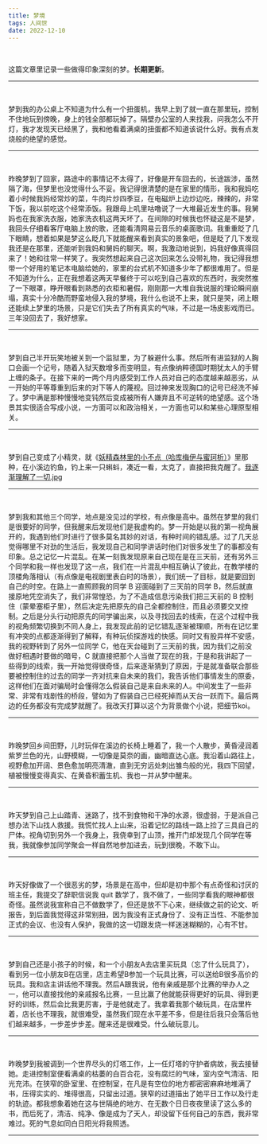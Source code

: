 ```yaml
---
title: 梦境
tags: 人间世
date: 2022-12-10
---
```


<br/>

这篇文章里记录一些做得印象深刻的梦。**长期更新**。

---

<br/>

梦到我的办公桌上不知道为什么有一个扭蛋机，我早上到了就一直在那里玩，控制不住地玩到傍晚，身上的钱全部都玩掉了。隔壁办公室的人来找我，问我怎么不开灯，我才发现天已经黑了，我和他看着满桌的扭蛋都不知道该说什么好。我有点发烧般的绝望的感觉。

---

<br/>

昨晚梦到了回家，路途中的事情记不太得了，好像是开车回去的，长途跋涉，虽然隔了海，但梦里也没觉得什么不妥。我记得很清楚的是在家里的情形，我和我妈吃着小时候我妈经常炒的菜，牛肉片炒四季豆，在电磁炉上边炒边吃，辣辣的，非常下饭，我以前吃这个经常添饭。我跟母上叽里咕噜说了一大堆最近发生的事。我舅妈也在我家洗衣服，她家洗衣机这两天坏了。在间隙的时候我也怀疑这是不是梦，我回头仔细看客厅电脑上放的歌，还能看清网易云音乐的桌面歌词。我重重眨了几下眼睛，想着如果是梦这么眨几下就能醒来看到真实的景象吧，但是眨了几下发现我还是在那里，还能听到我妈和舅妈的聊天。啊，我激动地说到，妈我好像真得回来了！她和往常一样笑了。我突然想起来自己这次回来怎么没带礼物，我记得我想带一个好用的笔记本电脑给她的，家里的台式机不知道多少年了都很难用了。但是不知道为什么，正在我想着这两天早餐终于可以吃到自己喜欢的东西时，我突然推了一下眼罩，睁开眼看到熟悉的衣柜和暑假，刚刚那一大堆自我说服的理论瞬间崩塌，真实十分冷酷而野蛮地侵入我的梦境，我什么也说不上来，就只是哭，闭上眼还能续上梦里的场景，只是它们失去了所有真实的气味，不过是一场皮影戏而已。三年没回去了，我好想家。

---

<br/>

梦到自己半开玩笑地被关到一个监狱里，为了躲避什么事。然后所有进监狱的人胸口会画一个记号，随着入狱天数增多而变明显，有点像纳粹德国时期犹太人的手臂上缠的条子。在接下来的一两个月内感受到工作人员对自己的态度越来越恶劣，从一开始的平等尊重到后来的对下等人的蔑视。回过神来发现胸口的记号已经洗不掉了。梦中满是那种慢慢地变钝然后变成被所有人嫌弃且不可逆转的绝望感。这个场景其实很适合写成小说，一方面可以和政治相关，一方面也可以和某些心理原型相关。

---

<br/>

梦到自己变成了小精灵，就《[妖精森林里的小不点（哈库梅伊与蜜珂析）](https://bangumi.tv/subject/221726)》里那种，在小溪边钓鱼，钓上来一只蝌蚪，凑近一看，太克了，直接把我克醒了。[我逐渐理解了一切.jpg](https://zh.moegirl.org.cn/zh-hans/%E5%A4%AA%E6%A3%92%E4%BA%86%EF%BC%8C%E6%88%91%E9%80%90%E6%B8%90%E7%90%86%E8%A7%A3%E4%B8%80%E5%88%87)

---

<br/>

梦到我和其他三个同学，地点是没见过的学校，有点像是高中。虽然在梦里的我们是很要好的同学，但我醒来后发现他们是我虚构的。梦一开始是以我的第一视角展开的，我遇到他们时进行了很多莫名其妙的对话，有种时间的错乱感。过了几天总觉得哪里不对劲的生活后，我发现自己和同学讲话时他们对很多发生了的事都没有印象。总之记忆一片混乱。在某一刻我发现原来自己现在是在三天前，还有另外三个同学和我一样也发现了这一点，我们在一片混乱中相互确认了彼此，在教学楼的顶楼角落相认（有点像是电视剧里表白时的场景），我们统一了目标，就是要回到自己的时空。在路上一直照顾我的同学 B 迎面碰到了三天前的同学 B，然后就直接原地凭空消失了，我们非常惶恐，为了不造成信息污染我们把三天前的 B 控制住（蒙晕塞柜子里），然后决定先把原先的自己全都控制住，而且必须要交叉控制。之后是分头行动把原先的同学骗出来，以及寻找回去的线索，在这个过程中我的视角频繁切换到不同人身上，我发现此前的记忆错乱逐渐被理顺，所有在记忆里有冲突的点都逐渐得到了解释，有种玩侦探游戏的快感。同时又有股异样不安感，我的视野转到了另外一位同学 C，他在天台碰到了三天前的我，因为我们之前没做好相遇时要做的暗号，C 就直接把那个人当做了现在的我，于是和我讲起了一些得到的线索，我一开始觉得很奇怪，后来逐渐猜到了原因，于是就准备联合那些要被控制住的过去的同学一齐对抗来自未来的我们，我告诉他们事情发生的原委，这样他们在面对骗局时会懂得怎么假装自己是来自未来的人。中间发生了一些非常、非常有戏剧性的桥段，譬如为了假装自己已经死掉而从天台一跃而下。最后两边的任务都没有完成梦就醒了。我改天打算以这个为背景做个小说，把细节koi。

---

<br/>

昨晚梦回乡间田野，儿时玩伴在溪边的长椅上睡着了，我一个人散步，黄昏浸润着紫罗兰色的光，山野模糊，一切像是莫奈的画，幽暗直达心底。我沿着山路往上，视野愈加开阔、景色愈加明亮清澈，直到无穷远处刺出雏鸟般的光，我四下回望，植被慢慢变得真实、在黄昏积蓄生机、我也一并从梦中醒来。

---

<br/>

昨天梦到自己上山踏青、迷路了，找不到食物和干净的水源，很虚弱，于是派自己想办法下山找人救援。我慌忙找人上山来，沿着记忆的路线一路上捡了三具自己的尸体。视角切到另外一个我身上，我侥幸到了山顶，推开门却发现几个同学在等我，我就像参加同学聚会一样自然地参加进去，玩到很晚，不敢下山。

---

<br/>

昨天好像做了一个很恶劣的梦，场景是在高中，但却是初中那个有点奇怪和讨厌的班主任，我提交了辞职信说我 quit 数学了，我不做了，一些同学看我的眼神都很奇怪。虽然说我宣称自己不做数学了，但还是放不下心来，继续做之前的论文、听报告，到后面我觉得这非常别扭，因为我没有正式身份了、没有正当性、不能参加正式的会议、也没有人保护，我做的这一切跟发烧一样迷迷糊糊的，心有不甘。

---

<br/>

梦到自己还是小孩子的时候，和一个小朋友A去店里买玩具（忘了什么玩具了），看到另一位小朋友B在店里，店主希望B参加一个玩具比赛，可以送给B很多高价的玩具。我和店主讲话他不理我。然后A跟我说，他有亲戚是那个比赛的举办人之一，他可以直接找他的亲戚报名比赛，一旦比赢了他就能获得更好的玩具、得到更好的训练，然后会比我更厉害，于是他就走了。我拿着我那个破玩具，在店里杵着，店长也不理我，就很难受，虽然我们现在水平差不多，但是往后我只会落后他们越来越多，一步差步步差。醒来还是很难受。什么破玩意儿。

---

<br/>

昨晚梦到我被调到一个世界尽头的灯塔工作，上一任灯塔的守护者病故，我去接替她。走进控制室便看满桌的枯萎的白百合花，没有腐烂的气味，室内空气清洁、阳光充沛。在狭窄的卧室里、在控制室，在凡是有空位的地方都密密麻麻地堆满了书，压得实实的、堆得很高，只留出过道。狭窄的过道描出了她平日工作以及行走的轨迹。都我想象着她在这与世隔绝的地方、在无数个日日夜夜里读了这么多的书，而后死了，清洁、纯净、像是成为了天人，却没留下任何自己的东西，我非常难过。死的气息如同白日阳光将我照透。

---

<br/>
